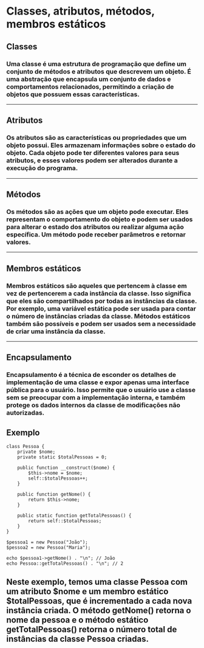 # Classes, atributos, métodos, membros estáticos

## Classes

### Uma classe é uma estrutura de programação que define um conjunto de métodos e atributos que descrevem um objeto. É uma abstração que encapsula um conjunto de dados e comportamentos relacionados, permitindo a criação de objetos que possuem essas características.

<hr>

## Atributos

### Os atributos são as características ou propriedades que um objeto possui. Eles armazenam informações sobre o estado do objeto. Cada objeto pode ter diferentes valores para seus atributos, e esses valores podem ser alterados durante a execução do programa.

<hr>

## Métodos

### Os métodos são as ações que um objeto pode executar. Eles representam o comportamento do objeto e podem ser usados para alterar o estado dos atributos ou realizar alguma ação específica. Um método pode receber parâmetros e retornar valores.

<hr>

## Membros estáticos

### Membros estáticos são aqueles que pertencem à classe em vez de pertencerem a cada instância da classe. Isso significa que eles são compartilhados por todas as instâncias da classe. Por exemplo, uma variável estática pode ser usada para contar o número de instâncias criadas da classe. Métodos estáticos também são possíveis e podem ser usados sem a necessidade de criar uma instância da classe.

<hr>

## Encapsulamento

### Encapsulamento é a técnica de esconder os detalhes de implementação de uma classe e expor apenas uma interface pública para o usuário. Isso permite que o usuário use a classe sem se preocupar com a implementação interna, e também protege os dados internos da classe de modificações não autorizadas.

## Exemplo

    class Pessoa {
        private $nome;
        private static $totalPessoas = 0;

        public function __construct($nome) {
            $this->nome = $nome;
            self::$totalPessoas++;
        }

        public function getNome() {
            return $this->nome;
        }

        public static function getTotalPessoas() {
            return self::$totalPessoas;
        }
    }

    $pessoa1 = new Pessoa("João");
    $pessoa2 = new Pessoa("Maria");

    echo $pessoa1->getNome() . "\n"; // João
    echo Pessoa::getTotalPessoas() . "\n"; // 2


## Neste exemplo, temos uma classe Pessoa com um atributo $nome e um membro estático $totalPessoas, que é incrementado a cada nova instância criada. O método getNome() retorna o nome da pessoa e o método estático getTotalPessoas() retorna o número total de instâncias da classe Pessoa criadas.

